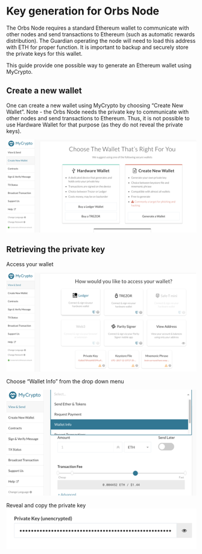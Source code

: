 # Key generation for Orbs Node
The Orbs Node requires a standard Ethereum wallet to communicate with other nodes and send transactions to Ethereum (such as automatic rewards distribution). The Guardian operating the node will need to load this address with ETH for proper function. 
It is important to backup and securely store the private keys for this wallet. 

This guide provide one possible way to generate an Ethereum wallet using MyCrypto.

## Create a new wallet
One can create a new wallet using MyCrypto by choosing “Create New Wallet”.
Note - the Orbs Node needs the private key to communicate with other nodes and send transactions to Ethereum. Thus, it is not possible to use Hardware Wallet for that purpose (as they do not reveal the private keys).


![](1_create.png)

## Retrieving the private key
Access your wallet

![](2_access.png)

Choose “Wallet Info” from the drop down menu

![](3_wallet_info.png)


Reveal and copy the private key
![](4_key.png)

